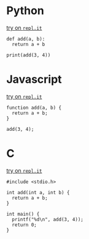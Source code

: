 # Python

[try on `repl.it`](https://repl.it/@atharvashukla/PythonAdd)

```
def add(a, b):
  return a + b

print(add(3, 4))
```

# Javascript

[try on `repl.it`](https://repl.it/@atharvashukla/JavascriptAdd)

```
function add(a, b) {
  return a + b;
}

add(3, 4);
```

# C

[try on `repl.it`](https://repl.it/@atharvashukla/CAdd)

```
#include <stdio.h>

int add(int a, int b) {
  return a + b;
}

int main() {
  printf("%d\n", add(3, 4));
  return 0;
}
```
